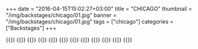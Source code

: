+++
date = "2016-04-15T15:02:27+03:00"
title = "CHICAGO"
thumbnail = "/img/backstages/chicago/01.jpg"
banner = "/img/backstages/chicago/01.jpg"
tags = ["chicago"]
categories = ["Backstages"]
+++

{{<mkimage src="/img/backstages/chicago/01.jpg">}}
{{<mkimage src="/img/backstages/chicago/02.jpg">}}
{{<mkimage src="/img/backstages/chicago/03.jpg">}}
{{<mkimage src="/img/backstages/chicago/04.jpg">}}
{{<mkimage src="/img/backstages/chicago/05.jpg">}}
{{<mkimage src="/img/backstages/chicago/06.jpg">}}
{{<mkimage src="/img/backstages/chicago/07.jpg">}}
{{<mkimage src="/img/backstages/chicago/08.jpg">}}
{{<mkimage src="/img/backstages/chicago/09.jpg">}}
{{<mkimage src="/img/backstages/chicago/10.jpg">}}
{{<mkimage src="/img/backstages/chicago/11.jpg">}}
{{<mkimage src="/img/backstages/chicago/12.jpg">}}
